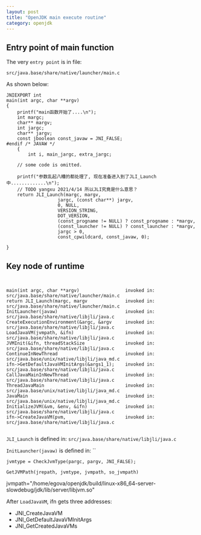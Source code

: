 ```yaml
---
layout: post
title: "OpenJDK main execute routine"
category: openjdk
---
```


## Entry point of main function

The very `entry point` is in file:
```
src/java.base/share/native/launcher/main.c
```

As shown below:

```
JNIEXPORT int
main(int argc, char **argv)
{
    printf("main函数开始了....\n");
    int margc;
    char** margv;
    int jargc;
    char** jargv;
    const jboolean const_javaw = JNI_FALSE;
#endif /* JAVAW */
    {
        int i, main_jargc, extra_jargc;
        
    // some code is omitted.
        
    printf("参数乱起八糟的都处理了, 现在准备进入到了JLI_Launch中.............\n");
    // TODO yangxu 2021/4/14 所以JLI究竟是什么意思？
    return JLI_Launch(margc, margv,
                   jargc, (const char**) jargv,
                   0, NULL,
                   VERSION_STRING,
                   DOT_VERSION,
                   (const_progname != NULL) ? const_progname : *margv,
                   (const_launcher != NULL) ? const_launcher : *margv,
                   jargc > 0,
                   const_cpwildcard, const_javaw, 0);

}
```

## Key node of runtime

```


main(int argc, char **argv)                 invoked in: src/java.base/share/native/launcher/main.c
return JLI_Launch(margc, margv              invoked in: src/java.base/share/native/launcher/main.c
InitLauncher(javaw)                         invoked in: src/java.base/share/native/libjli/java.c
CreateExecutionEnvironment(&argc, &argv     invoked in: src/java.base/share/native/libjli/java.c
LoadJavaVM(jvmpath, &ifn)                   invoked in: src/java.base/share/native/libjli/java.c
JVMInit(&ifn, threadStackSize               invoked in: src/java.base/share/native/libjli/java.c
ContinueInNewThread                         invoked in: src/java.base/unix/native/libjli/java_md.c
ifn->GetDefaultJavaVMInitArgs(&args1_1);    invoked in: src/java.base/share/native/libjli/java.c
CallJavaMainInNewThread                     invoked in: src/java.base/share/native/libjli/java.c
ThreadJavaMain                              invoked in: src/java.base/unix/native/libjli/java_md.c
JavaMain                                    invoked in: src/java.base/unix/native/libjli/java_md.c
InitializeJVM(&vm, &env, &ifn)              invoked in: src/java.base/share/native/libjli/java.c
ifn->CreateJavaVM(pvm,                      invoked in: src/java.base/share/native/libjli/java.c
   

```

`JLI_Launch` is defined in: `src/java.base/share/native/libjli/java.c`

`InitLauncher(javaw)` is defined in: ``


`jvmtype = CheckJvmType(pargc, pargv, JNI_FALSE);`


`GetJVMPath(jrepath, jvmtype, jvmpath, so_jvmpath)`


jvmpath="/home/egova/openjdk/build/linux-x86_64-server-slowdebug/jdk/lib/server/libjvm.so"


After `LoadJavaVM`, ifn gets three addresses:
* JNI_CreateJavaVM
* JNI_GetDefaultJavaVMInitArgs
* JNI_GetCreatedJavaVMs

